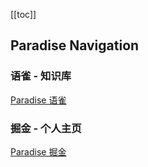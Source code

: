 [[toc]]

## Paradise Navigation

### 语雀 - 知识库
[Paradise 语雀](https://www.yuque.com/paradise)

### 掘金 - 个人主页
[Paradise 掘金](https://juejin.im/user/5a97d2426fb9a028c149e324)
